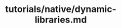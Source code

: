---
title: tutorials/native/dynamic-libraries.md
showAuthorInfo: false
redirect_path: https://kotlinlang.org/docs/dynamic-libraries.html
---